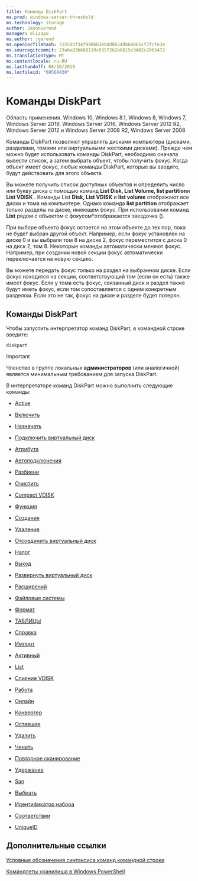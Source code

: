 ```yaml
---
title: Команды DiskPart
ms.prod: windows-server-threshold
ms.technology: storage
author: JasonGerend
manager: elizapo
ms.author: jgerend
ms.openlocfilehash: 7155dbf34f9986b3ebdd8b549b6a861cf7fcfe3a
ms.sourcegitcommit: 23a6e83b688119c9357262b6815c9402c2965472
ms.translationtype: MT
ms.contentlocale: ru-RU
ms.lasthandoff: 08/16/2019
ms.locfileid: "69560430"
---
```

# <a name="diskpart-commands"></a>Команды DiskPart

Область применения. Windows 10, Windows 8.1, Windows 8, Windows 7, Windows Server 2019, Windows Server 2016, Windows Server 2012 R2, Windows Server 2012 и Windows Server 2008 R2, Windows Server 2008

Команды DiskPart позволяют управлять дисками компьютера (дисками, разделами, томами или виртуальными жесткими дисками). Прежде чем можно будет использовать команды DiskPart, необходимо сначала вывести список, а затем выбрать объект, чтобы получить фокус. Когда объект имеет фокус, любые команды DiskPart, которые вы вводите, будут действовать для этого объекта.

Вы можете получить список доступных объектов и определить число или букву диска с помощью команд **List Disk, List Volume, list partition**и **List VDISK** . Команды List **Disk, List VDISK** и **list volume** отображают все диски и тома на компьютере. Однако команда **list partition** отображает только разделы на диске, имеющем фокус. При использовании команд **List** рядом с объектом с фокусом\*отображается звездочка ().

При выборе объекта фокус остается на этом объекте до тех пор, пока не будет выбран другой объект. Например, если фокус установлен на диске 0 и вы выбрали том 8 на диске 2, фокус переместится с диска 0 на диск 2, том 8. Некоторые команды автоматически меняют фокус. Например, при создании новой секции фокус автоматически переключается на новую секцию.

Вы можете передать фокус только на раздел на выбранном диске. Если фокус находится на секции, соответствующий том (если он есть) также имеет фокус. Если у тома есть фокус, связанный диск и раздел также будут иметь фокус, если том сопоставляется с одним конкретным разделом. Если это не так, фокус на диске и разделе будет потерян.

## <a name="diskpart-commands"></a>Команды DiskPart

Чтобы запустить интерпретатор команд DiskPart, в командной строке введите:

`diskpart`

> [!IMPORTANT]
> Членство в группе локальных **администраторов** (или аналогичной) является минимальным требованием для запуска DiskPart. 

В интерпретаторе команд DiskPart можно выполнить следующие команды:

  - [Active](active.md)  
      
  - [Включить](add.md)  
      
  - [Назначать](assign.md)  
      
  - [Подключить виртуальный диск](attach-vdisk.md)  
      
  - [Атрибута](attributes.md)  
      
  - [Автоподключения](automount.md)  
      
  - [Разбиени](break.md)  
      
  - [Очистить](clean.md)  
      
  - [Compact VDISK](compact-vdisk.md)  
      
  - [Функция](convert.md)  
      
  - [Создания](create.md)  
      
  - [Удаление](delete.md)  
      
  - [Отсоединить виртуальный диск](detach-vdisk.md)  
      
  - [Налог](detail.md)  
      
  - [Выход](exit.md)  
      
  - [Развернуть виртуальный диск](expand-vdisk.md)  
      
  - [Расширений](extend.md)  
      
  - [Файловые системы](filesystems.md)  
      
  - [Формат](format.md)  
      
  - [ТАБЛИЦЫ](gpt.md)  
      
  - [Справка](help.md)  
      
  - [Импорт](import.md)  
      
  - [Активный](inactive.md)  
      
  - [List](list.md)  
      
  - [Слияние VDISK](merge-vdisk.md)  
      
  - [Работа](offline.md)  
      
  - [Онлайн](online.md)  
      
  - [Конвертер](recover.md)  
      
  - [Оставшие](rem.md)  
      
  - [Удалить](remove.md)  
      
  - [Чинить](repair.md)  
      
  - [Повторное сканирование](rescan.md)  
      
  - [Удержание](retain.md)  
      
  - [San](san.md)  
      
  - [Выбрать](select.md)  
      
  - [Идентификатор набора](set-id.md)  
      
  - [Соответствии](shrink.md)  
      
  - [UniqueID](uniqueid.md)  
      

## <a name="additional-references"></a>Дополнительные ссылки

[Условные обозначения синтаксиса команд командной строки](command-line-syntax-key.md)

[Командлеты хранилища в Windows PowerShell](https://docs.microsoft.com/powershell/module/storage/)
